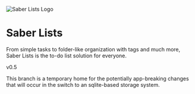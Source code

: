 ![Saber Lists Logo](https://raw.githubusercontent.com/andb3/Saber-Lists/master/app/src/main/res/mipmap-hdpi/ic_launcher.png)  
# Saber Lists
From simple tasks to folder-like organization with tags and much more, Saber Lists is the to-do list solution for everyone.

v0.5

This branch is a temporary home for the potentially app-breaking changes that will occur in the switch to an sqlite-based storage system.
